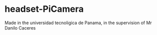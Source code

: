 # headset-PiCamera
Made in the universidad tecnoligica de Panama, in the supervision of Mr Danilo Caceres
